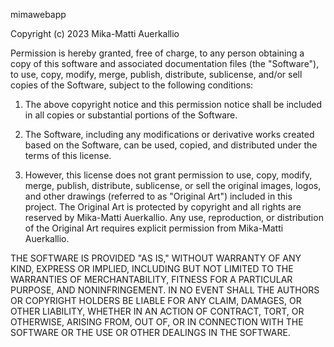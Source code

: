 mimawebapp

Copyright (c) 2023 Mika-Matti Auerkallio

Permission is hereby granted, free of charge, to any person obtaining a copy of this software and associated documentation files (the "Software"), to use, copy, modify, merge, publish, distribute, sublicense, and/or sell copies of the Software, subject to the following conditions:

1. The above copyright notice and this permission notice shall be included in all copies or substantial portions of the Software.

2. The Software, including any modifications or derivative works created based on the Software, can be used, copied, and distributed under the terms of this license.

3. However, this license does not grant permission to use, copy, modify, merge, publish, distribute, sublicense, or sell the original images, logos, and other drawings (referred to as "Original Art") included in this project. The Original Art is protected by copyright and all rights are reserved by Mika-Matti Auerkallio. Any use, reproduction, or distribution of the Original Art requires explicit permission from Mika-Matti Auerkallio.

THE SOFTWARE IS PROVIDED "AS IS," WITHOUT WARRANTY OF ANY KIND, EXPRESS OR IMPLIED, INCLUDING BUT NOT LIMITED TO THE WARRANTIES OF MERCHANTABILITY, FITNESS FOR A PARTICULAR PURPOSE, AND NONINFRINGEMENT. IN NO EVENT SHALL THE AUTHORS OR COPYRIGHT HOLDERS BE LIABLE FOR ANY CLAIM, DAMAGES, OR OTHER LIABILITY, WHETHER IN AN ACTION OF CONTRACT, TORT, OR OTHERWISE, ARISING FROM, OUT OF, OR IN CONNECTION WITH THE SOFTWARE OR THE USE OR OTHER DEALINGS IN THE SOFTWARE.
